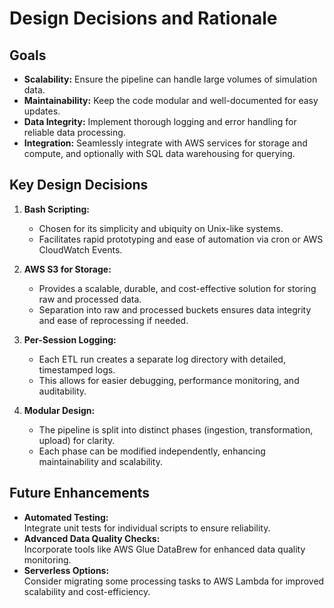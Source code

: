 # Design Decisions and Rationale

## Goals

- **Scalability:** Ensure the pipeline can handle large volumes of simulation data.
- **Maintainability:** Keep the code modular and well-documented for easy updates.
- **Data Integrity:** Implement thorough logging and error handling for reliable data processing.
- **Integration:** Seamlessly integrate with AWS services for storage and compute, and optionally with SQL data warehousing for querying.

## Key Design Decisions

1. **Bash Scripting:**  
   - Chosen for its simplicity and ubiquity on Unix-like systems.
   - Facilitates rapid prototyping and ease of automation via cron or AWS CloudWatch Events.

2. **AWS S3 for Storage:**  
   - Provides a scalable, durable, and cost-effective solution for storing raw and processed data.
   - Separation into raw and processed buckets ensures data integrity and ease of reprocessing if needed.

3. **Per-Session Logging:**  
   - Each ETL run creates a separate log directory with detailed, timestamped logs.
   - This allows for easier debugging, performance monitoring, and auditability.

4. **Modular Design:**  
   - The pipeline is split into distinct phases (ingestion, transformation, upload) for clarity.
   - Each phase can be modified independently, enhancing maintainability and scalability.

## Future Enhancements

- **Automated Testing:**  
  Integrate unit tests for individual scripts to ensure reliability.
- **Advanced Data Quality Checks:**  
  Incorporate tools like AWS Glue DataBrew for enhanced data quality monitoring.
- **Serverless Options:**  
  Consider migrating some processing tasks to AWS Lambda for improved scalability and cost-efficiency.
